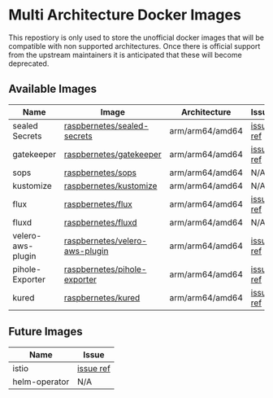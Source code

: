 # Multi Architecture Docker Images

This repostiory is only used to store the unofficial docker images that will be compatible with non supported architectures. Once there is official support from the upstream maintainers it is anticipated that these will become deprecated.

## Available Images

| Name | Image | Architecture | Issue |
|------|-------|--------------|-------|
| sealed Secrets | [raspbernetes/sealed-secrets](https://hub.docker.com/repository/docker/raspbernetes/sealed-secrets) | arm/arm64/amd64 | [issue ref](https://github.com/open-policy-agent/gatekeeper/issues/496)|
| gatekeeper | [raspbernetes/gatekeeper](https://hub.docker.com/repository/docker/raspbernetes/gatekeeper) | arm/arm64/amd64 | [issue ref](https://github.com/bitnami-labs/sealed-secrets/issues/360)|
| sops | [raspbernetes/sops](https://hub.docker.com/repository/docker/raspbernetes/sops) | arm/arm64/amd64 | N/A|
| kustomize | [raspbernetes/kustomize](https://hub.docker.com/repository/docker/raspbernetes/kustomize) | arm/arm64/amd64 | N/A|
| flux | [raspbernetes/flux](https://hub.docker.com/repository/docker/raspbernetes/flux) | arm/arm64/amd64 | [issue ref](https://github.com/fluxcd/flux/issues/1761)|
| fluxd | [raspbernetes/fluxd](https://hub.docker.com/repository/docker/raspbernetes/fluxd) | arm/arm64/amd64 | N/A|
| velero-aws-plugin | [raspbernetes/velero-aws-plugin](https://hub.docker.com/repository/docker/raspbernetes/velero-aws-plugin) | arm/arm64/amd64 | [issue ref](https://github.com/vmware-tanzu/velero-plugin-for-aws/issues/18)|
| pihole-Exporter | [raspbernetes/pihole-exporter](https://hub.docker.com/repository/docker/raspbernetes/pihole-exporter) | arm/arm64/amd64 | [issue ref](https://github.com/eko/pihole-exporter/issues/13)|
| kured | [raspbernetes/kured](https://hub.docker.com/repository/docker/raspbernetes/kured) | arm/arm64/amd64 |[issue ref](https://github.com/weaveworks/kured/issues/23)|

## Future Images

| Name | Issue |
|------|-------|
| istio | [issue ref](https://github.com/istio/istio/issues/21094) |
| helm-operator | N/A |
